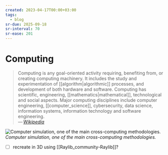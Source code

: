 ```yaml
---
created: 2023-04-17T00:00+03:00
tags:
  - blog
sr-due: 2025-09-18
sr-interval: 70
sr-ease: 201
---
```


# Computing

> Computing is any goal-oriented activity requiring, benefiting from, or
> creating computing machinery. It includes the study and experimentation of
> [[algorithm|algorithmic]] processes, and development of both hardware and
> software. Computing has scientific, engineering, [[mathematics|mathematical]],
> technological and social aspects. Major computing disciplines include computer
> engineering, [[computer_science]], cybersecurity, data science, information
> systems, information technology and software engineering.\
> — <cite>[Wikipedia](https://en.wikipedia.org/wiki/Computing)</cite>

![Computer simulation, one of the main cross-computing methodologies.](img/GalvesLocherbach-High_Resolution_(360).gif)
_Computer simulation, one of the main cross-computing methodologies._

- [ ] recreate in 3D using [[Raylib_community-Raylib]]?
